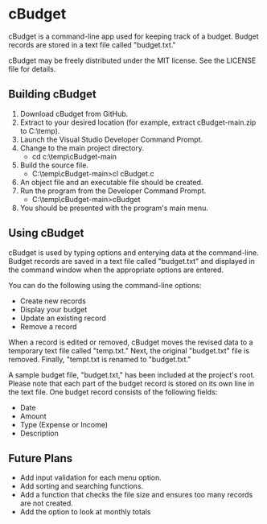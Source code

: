 # cBudget  

cBudget is a command-line app used for keeping track of a budget. Budget records are stored in a text file called "budget.txt."

cBudget may be freely distributed under the MIT license. See the LICENSE file for details.

## Building cBudget  

1. Download cBudget from GitHub.
2. Extract to your desired location (for example, extract cBudget-main.zip to C:\temp).
3. Launch the Visual Studio Developer Command Prompt.
4. Change to the main project directory.
   - cd c:\temp\cBudget-main
5. Build the source file.
   - C:\temp\cBudget-main>cl cBudget.c
6. An object file and an executable file should be created.
7. Run the program from the Developer Command Prompt.
   - C:\temp\cBudget-main>cBudget
8. You should be presented with the program's main menu.

## Using cBudget  

cBudget is used by typing options and enterying data at the command-line. Budget records are saved in a text file called "budget.txt" and displayed in the command window when the appropriate options are entered.

You can do the following using the command-line options:
- Create new records
- Display your budget
- Update an existing record
- Remove a record

When a record is edited or removed, cBudget moves the revised data to a temporary text file called "temp.txt." Next, the original "budget.txt" file is removed. Finally, "tempt.txt is renamed to "budget.txt."

A sample budget file, "budget.txt," has been included at the project's root. Please note that each part of the budget record is stored on its own line in the text file. One budget record consists of the following fields:
- Date
- Amount
- Type (Expense or Income)
- Description

## Future Plans  

- Add input validation for each menu option.
- Add sorting and searching functions.
- Add a function that checks the file size and ensures too many records are not created.
- Add the option to look at monthly totals
